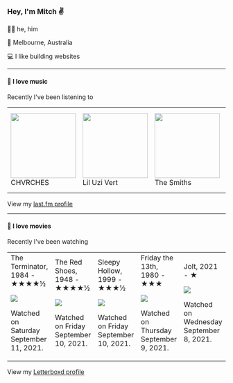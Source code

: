 <article><h3>Hey, I&#x27;m Mitch ✌️</h3><section><p>🙆‍♂️ he, him</p><p>📍 Melbourne, Australia</p><p>💻 I like building websites</p></section><hr/><section><h4>💽 I love music</h4><p>Recently I&#x27;ve been listening to</p><table><tbody><td><img src="https://lastfm.freetls.fastly.net/i/u/174s/4857b5e7f93d4e1e9bdde4166e7062e6.png" height="150px" alt="" role="presentation"/><br/>CHVRCHES</td><td><img src="https://lastfm.freetls.fastly.net/i/u/174s/fe846eb53703668dbace9232b43afff7.png" height="150px" alt="" role="presentation"/><br/>Lil Uzi Vert</td><td><img src="https://lastfm.freetls.fastly.net/i/u/174s/53442bc27a314142a02d2df018b4161e.png" height="150px" alt="" role="presentation"/><br/>The Smiths</td><td><img src="https://lastfm.freetls.fastly.net/i/u/174s/39212e2fb05543898046f9fe70390d41.png" height="150px" alt="" role="presentation"/><br/>Motion City Soundtrack</td><td><img src="https://lastfm.freetls.fastly.net/i/u/174s/13e29706c9494c0b89b9e9f4c13ed30f.png" height="150px" alt="" role="presentation"/><br/>Röyksopp</td></tbody></table><span>View my <a href="https://www.last.fm/user/mylsb">last.fm profile</a></span></section><hr/><section><h4>📼 I love movies</h4><p>Recently I&#x27;ve been watching</p><table><tbody><td>The Terminator, 1984 - ★★★★½<br/><span> <p><img src="https://a.ltrbxd.com/resized/sm/upload/g2/2g/f0/6b/the-terminator-original-0-500-0-750-crop.jpg?k=3a6f00685b"/></p> <p>Watched on Saturday September 11, 2021.</p> </span></td><td>The Red Shoes, 1948 - ★★★★½<br/><span> <p><img src="https://a.ltrbxd.com/resized/sm/upload/rh/3s/bc/rr/oyOtIdNJJO8zVwPyCtxVRxPLuHO-0-500-0-750-crop.jpg?k=a0889ab1ac"/></p> <p>Watched on Friday September 10, 2021.</p> </span></td><td>Sleepy Hollow, 1999 - ★★★½<br/><span> <p><img src="https://a.ltrbxd.com/resized/film-poster/5/0/1/5/8/50158-sleepy-hollow-0-500-0-750-crop.jpg?k=ca4329eb1f"/></p> <p>Watched on Friday September 10, 2021.</p> </span></td><td>Friday the 13th, 1980 - ★★★<br/><span> <p><img src="https://a.ltrbxd.com/resized/film-poster/4/9/2/9/9/49299-friday-the-13th-0-500-0-750-crop.jpg?k=9e70cf96b2"/></p> <p>Watched on Thursday September 9, 2021.</p> </span></td><td>Jolt, 2021 - ★<br/><span> <p><img src="https://a.ltrbxd.com/resized/film-poster/5/4/4/4/3/5/544435-jolt-0-500-0-750-crop.jpg?k=fc20e1fba3"/></p> <p>Watched on Wednesday September 8, 2021.</p> </span></td></tbody></table><span>View my <a href="https://letterboxd.com/myslab/">Letterboxd profile</a></span></section></article>